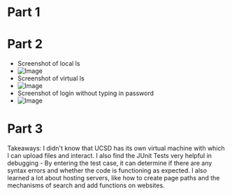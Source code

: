 # Part 1

# Part 2
* Screenshot of local ls
* ![Image](https://rxwy.github.io/cse15l-lab-reports/labreport2/img/lslocal.png)
* Screenshot of virtual ls
* ![Image](https://rxwy.github.io/cse15l-lab-reports/labreport2/img/lsvirtual.png)
* Screenshot of login without typing in password
* ![Image](https://rxwy.github.io/cse15l-lab-reports/labreport2/img/loginwo.png)
# Part 3
 Takeaways: I didn't know that UCSD has its own virtual machine with which I can upload files and interact. I also find the JUnit Tests very helpful in debugging - By entering the test case,  it can determine if there are any syntax errors and whether the code is functioning as expected. I also learned a lot about hosting servers, like how to create page paths and the mechanisms of search and add functions on websites.
